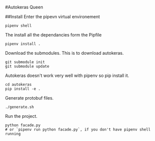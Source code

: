 #Autokeras Queen

##Install
Enter the pipevn virtual environement
```
pipenv shell
```

The install all the dependancies form the Pipfile
```
pipenv install .
```

Download the submodules. This is to download autokeras.
```
git submodule init
git submodule update
```

Autokeras doesn't work very well with pipenv so pip install it.

```
cd autokeras
pip install -e .
```

Generate protobuf files.

```
./generate.sh
```

Run the project.

```
python facade.py
# or `pipenv run python facade.py`, if you don't have pipenv shell running
```
